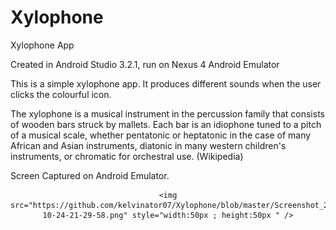 # Xylophone
Xylophone App


Created in Android Studio 3.2.1, run on Nexus 4 Android Emulator

This is a simple xylophone app. It produces different sounds when the user clicks the colourful icon.

The xylophone is a musical instrument in the percussion family that consists of wooden bars struck by mallets. Each bar is an idiophone tuned to a pitch of a musical scale, whether pentatonic or heptatonic in the case of many African and Asian instruments, diatonic in many western children's instruments, or chromatic for orchestral use. (Wikipedia)


Screen Captured on Android Emulator.

<div align="center">
  
	<img src="https://github.com/kelvinator07/Xylophone/blob/master/Screenshot_2018-10-24-21-29-58.png" style="width:50px ; height:50px " />

</div>
